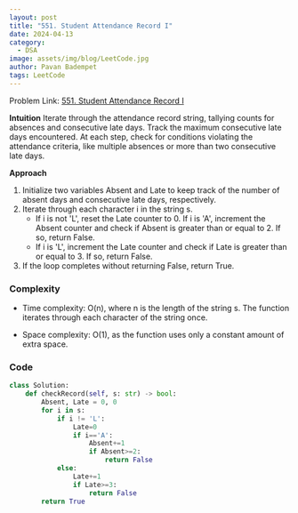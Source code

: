 ```yaml
---
layout: post
title: "551. Student Attendance Record I"
date: 2024-04-13
category:
  - DSA
image: assets/img/blog/LeetCode.jpg
author: Pavan Badempet
tags: LeetCode
---
```


Problem Link: [551. Student Attendance Record I](https://leetcode.com/problems/student-attendance-record-i/description/)

**Intuition**
Iterate through the attendance record string, tallying counts for absences and consecutive late days. Track the maximum consecutive late days encountered. At each step, check for conditions violating the attendance criteria, like multiple absences or more than two consecutive late days.

**Approach**

1. Initialize two variables Absent and Late to keep track of the number of absent days and consecutive late days, respectively.
2. Iterate through each character i in the string s.
   - If i is not 'L', reset the Late counter to 0. If i is 'A', increment the Absent counter and check if Absent is greater than or equal to 2. If so, return False.
   - If i is 'L', increment the Late counter and check if Late is greater than or equal to 3. If so, return False.
3. If the loop completes without returning False, return True.

### Complexity

- Time complexity:
  O(n), where n is the length of the string s. The function iterates through each character of the string once.

- Space complexity:
  O(1), as the function uses only a constant amount of extra space.

### Code

```python
class Solution:
    def checkRecord(self, s: str) -> bool:
        Absent, Late = 0, 0
        for i in s:
            if i != 'L':
                Late=0
                if i=='A':
                    Absent+=1
                    if Absent>=2:
                        return False
            else:
                Late+=1
                if Late>=3:
                    return False
        return True
```
